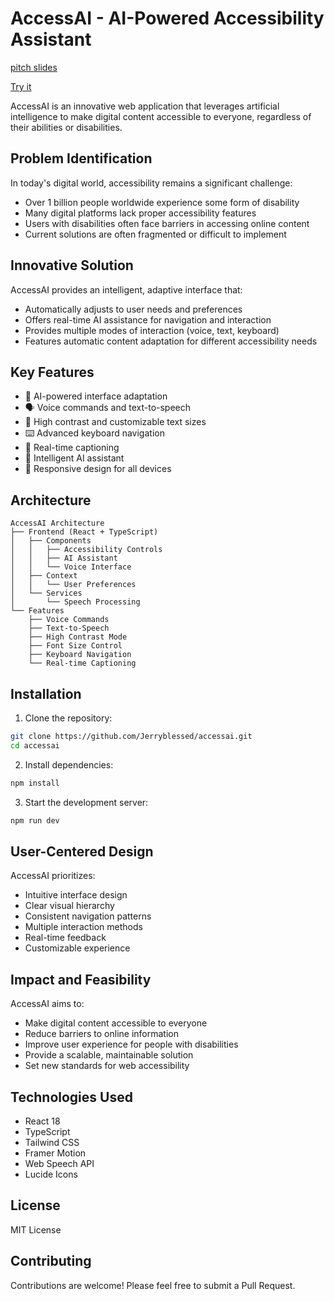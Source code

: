 # AccessAI - AI-Powered Accessibility Assistant


[pitch slides](https://docs.google.com/presentation/d/1aXUrk0xIYkroAFgsfUAPFfolzzKI1QH-lB4RC7SB900/edit?usp=sharing)

[Try it](https://accessai-nu.vercel.app/)

AccessAI is an innovative web application that leverages artificial intelligence to make digital content accessible to everyone, regardless of their abilities or disabilities.

## Problem Identification

In today's digital world, accessibility remains a significant challenge:
- Over 1 billion people worldwide experience some form of disability
- Many digital platforms lack proper accessibility features
- Users with disabilities often face barriers in accessing online content
- Current solutions are often fragmented or difficult to implement

## Innovative Solution

AccessAI provides an intelligent, adaptive interface that:
- Automatically adjusts to user needs and preferences
- Offers real-time AI assistance for navigation and interaction
- Provides multiple modes of interaction (voice, text, keyboard)
- Features automatic content adaptation for different accessibility needs

## Key Features

- 🎯 AI-powered interface adaptation
- 🗣️ Voice commands and text-to-speech
- 🎨 High contrast and customizable text sizes
- ⌨️ Advanced keyboard navigation
- 🔄 Real-time captioning
- 🤖 Intelligent AI assistant
- 📱 Responsive design for all devices

## Architecture

```
AccessAI Architecture
├── Frontend (React + TypeScript)
│   ├── Components
│   │   ├── Accessibility Controls
│   │   ├── AI Assistant
│   │   └── Voice Interface
│   ├── Context
│   │   └── User Preferences
│   └── Services
│       └── Speech Processing
└── Features
    ├── Voice Commands
    ├── Text-to-Speech
    ├── High Contrast Mode
    ├── Font Size Control
    ├── Keyboard Navigation
    └── Real-time Captioning
```

## Installation

1. Clone the repository:
```bash
git clone https://github.com/Jerryblessed/accessai.git
cd accessai
```

2. Install dependencies:
```bash
npm install
```

3. Start the development server:
```bash
npm run dev
```

## User-Centered Design

AccessAI prioritizes:
- Intuitive interface design
- Clear visual hierarchy
- Consistent navigation patterns
- Multiple interaction methods
- Real-time feedback
- Customizable experience

## Impact and Feasibility

AccessAI aims to:
- Make digital content accessible to everyone
- Reduce barriers to online information
- Improve user experience for people with disabilities
- Provide a scalable, maintainable solution
- Set new standards for web accessibility

## Technologies Used

- React 18
- TypeScript
- Tailwind CSS
- Framer Motion
- Web Speech API
- Lucide Icons

## License

MIT License

## Contributing

Contributions are welcome! Please feel free to submit a Pull Request.
